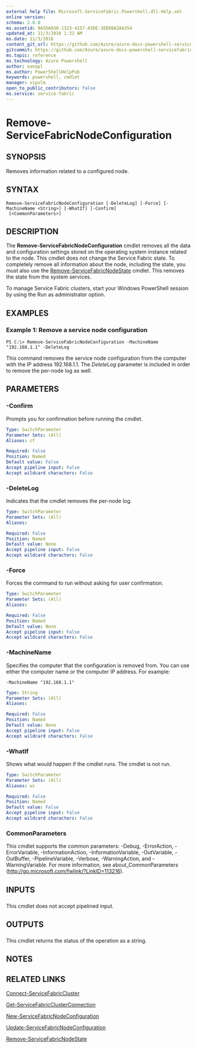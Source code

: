 ```yaml
---
external help file: Microsoft.ServiceFabric.Powershell.dll-Help.xml
online version:
schema: 2.0.0
ms.assetid: 9A5DA030-1323-4157-A3DE-3ED68A2AA354
updated_at: 11/3/2016 1:31 AM
ms.date: 11/3/2016
content_git_url: https://github.com/Azure/azure-docs-powershell-servicefabric/blob/live/Service-Fabric-cmdlets/ServiceFabric/vlatest/Remove-ServiceFabricNodeConfiguration.md
gitcommit: https://github.com/Azure/azure-docs-powershell-servicefabric/blob/01e9ebd12a5214c9c4f85a2b71b372181a0bf8a9/Service-Fabric-cmdlets/ServiceFabric/vlatest/Remove-ServiceFabricNodeConfiguration.md
ms.topic: reference
ms.technology: Azure Powershell
author: oanapl
ms.author: PowerShellHelpPub
keywords: powershell, cmdlet
manager: vipulm
open_to_public_contributors: false
ms.service: service-fabric
---
```


# Remove-ServiceFabricNodeConfiguration

## SYNOPSIS
Removes information related to a configured node.

## SYNTAX

```
Remove-ServiceFabricNodeConfiguration [-DeleteLog] [-Force] [-MachineName <String>] [-WhatIf] [-Confirm]
 [<CommonParameters>]
```

## DESCRIPTION
The **Remove-ServiceFabricNodeConfiguration** cmdlet removes all the data and configuration settings stored on the operating system instance related to the node.
This cmdlet does not change the Service Fabric state.
To completely remove all information about the node, including the state, you must also use the [Remove-ServiceFabricNodeState](./Remove-ServiceFabricNodeState.md) cmdlet.
This removes the state from the system services.

To manage Service Fabric clusters, start your Windows PowerShell session by using the Run as administrator option.

## EXAMPLES

### Example 1: Remove a service node configuration
```
PS C:\> Remove-ServiceFabricNodeConfiguration -MachineName "192.168.1.1" -DeleteLog
```

This command removes the service node configuration from the computer with the IP address 192.168.1.1.
The *DeleteLog* parameter is included in order to remove the per-node log as well.

## PARAMETERS

### -Confirm
Prompts you for confirmation before running the cmdlet.

```yaml
Type: SwitchParameter
Parameter Sets: (All)
Aliases: cf

Required: False
Position: Named
Default value: False
Accept pipeline input: False
Accept wildcard characters: False
```

### -DeleteLog
Indicates that the cmdlet removes the per-node log.

```yaml
Type: SwitchParameter
Parameter Sets: (All)
Aliases:

Required: False
Position: Named
Default value: None
Accept pipeline input: False
Accept wildcard characters: False
```

### -Force
Forces the command to run without asking for user confirmation.

```yaml
Type: SwitchParameter
Parameter Sets: (All)
Aliases:

Required: False
Position: Named
Default value: None
Accept pipeline input: False
Accept wildcard characters: False
```

### -MachineName
Specifies the computer that the configuration is removed from.
You can use either the computer name or the computer IP address.
For example:

`-MachineName "192.168.1.1"`

```yaml
Type: String
Parameter Sets: (All)
Aliases:

Required: False
Position: Named
Default value: None
Accept pipeline input: False
Accept wildcard characters: False
```

### -WhatIf
Shows what would happen if the cmdlet runs.
The cmdlet is not run.

```yaml
Type: SwitchParameter
Parameter Sets: (All)
Aliases: wi

Required: False
Position: Named
Default value: False
Accept pipeline input: False
Accept wildcard characters: False
```

### CommonParameters
This cmdlet supports the common parameters: -Debug, -ErrorAction, -ErrorVariable, -InformationAction, -InformationVariable, -OutVariable, -OutBuffer, -PipelineVariable, -Verbose, -WarningAction, and -WarningVariable. For more information, see about_CommonParameters (http://go.microsoft.com/fwlink/?LinkID=113216).

## INPUTS

###  
This cmdlet does not accept pipelined input.

## OUTPUTS

###  
This cmdlet returns the status of the operation as a string.

## NOTES

## RELATED LINKS

[Connect-ServiceFabricCluster](xref:ServiceFabric/vlatest/Connect-ServiceFabricCluster.md)

[Get-ServiceFabricClusterConnection](xref:ServiceFabric/vlatest/Get-ServiceFabricClusterConnection.md)

[New-ServiceFabricNodeConfiguration](xref:ServiceFabric/vlatest/New-ServiceFabricNodeConfiguration.md)

[Update-ServiceFabricNodeConfiguration](xref:ServiceFabric/vlatest/Update-ServiceFabricNodeConfiguration.md)

[Remove-ServiceFabricNodeState](xref:ServiceFabric/vlatest/Remove-ServiceFabricNodeState.md)
